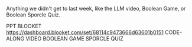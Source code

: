 Anything we didn't get to last week, like the LLM video, Boolean Game, or Boolean Sporcle Quiz.

PPT
BLOOKET https://dashboard.blooket.com/set/68114c9473666d63601b0151
CODE-ALONG
VIDEO
BOOLEAN GAME
SPORCLE QUIZ